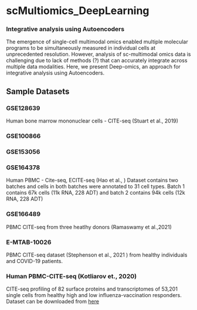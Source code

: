 # scMultiomics_DeepLearning
### Integrative analysis using Autoencoders
The emergence of single-cell multimodal omics enabled multiple molecular programs to be simultaneously measured in individual cells at unprecedented resolution. However, analysis of sc-multimodal omics data is challenging due to lack of methods (?) that can accurately integrate across multiple data modalities. Here, we present Deep-omics, an approach for integrative analysis using Autoencoders. 

## Sample Datasets
### GSE128639 
Human bone marrow mononuclear cells - CITE-seq (Stuart et al., 2019)
### GSE100866
### GSE153056
### GSE164378
Human PBMC - Cite-seq, ECITE-seq (Hao et al., )
Dataset contains two batches and cells in both batches were annotated to 31 cell types. Batch 1 contains 67k cells (11k RNA, 228 ADT) and batch 2 contains 94k cells (12k RNA, 228 ADT) 
### GSE166489
PBMC CITE-seq from three heatlhy donors (Ramaswamy et al.,2021) 
### E-MTAB-10026 
PBMC CITE-seq dataset (Stephenson et al., 2021 ) from healthy individuals and COVID-19 patients. 
### Human PBMC-CITE-seq (Kotliarov et., 2020) 
CITE-seq profiling of 82 surface proteins and transcriptomes of 53,201 single cells from healthy high and low influenza-vaccination responders. Dataset can be downloaded from [here](https://nih.figshare.com/collections/Data_and_software_code_repository_for_Broad_immune_activation_underlies_shared_set_point_signatures_for_vaccine_responsiveness_in_healthy_individuals_and_disease_activity_in_patients_with_lupus_Kotliarov_Y_Sparks_R_et_al_Nat_Med_DOI_https_d/4753772)
